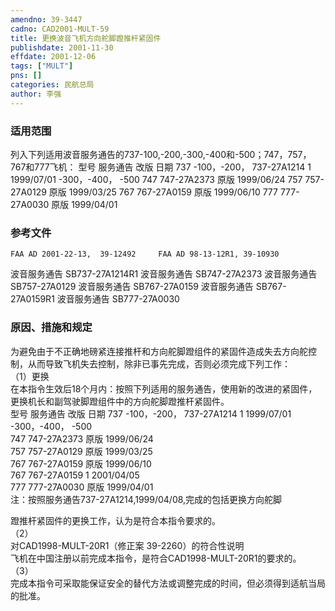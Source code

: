 ```yaml
---
amendno: 39-3447  
cadno: CAD2001-MULT-59  
title: 更换波音飞机方向舵脚蹬推杆紧固件  
publishdate: 2001-11-30  
effdate: 2001-12-06  
tags: ["MULT"]  
pns: []  
categories: 民航总局  
author: 李强  
---
```

  
### 适用范围  
列入下列适用波音服务通告的737-100,-200,-300,-400和-500；747，757，767和777飞机： 型号 服务通告 改版 日期 737 -100，-200， 737-27A1214 1 1999/07/01 -300，-400， -500
747 747-27A2373 原版 1999/06/24
757 757-27A0129 原版 1999/03/25
767 767-27A0159 原版 1999/06/10
777 777-27A0030 原版 1999/04/01  
  
<!--more-->  
### 参考文件  
    FAA AD 2001-22-13,  39-12492     FAA AD 98-13-12R1, 39-10930   
      
波音服务通告 SB737-27A1214R1 波音服务通告 SB747-27A2373 波音服务通告 SB757-27A0129 波音服务通告 SB767-27A0159 波音服务通告 SB767-27A0159R1 波音服务通告 SB777-27A0030  
  
### 原因、措施和规定  
为避免由于不正确地磅紧连接推杆和方向舵脚蹬组件的紧固件造成失去方向舵控制，从而导致飞机失去控制，除非已事先完成，否则必须完成下列工作：  
（1）更换  
    在本指令生效后18个月内：按照下列适用的服务通告，使用新的改进的紧固件，更换机长和副驾驶脚蹬组件中的方向舵脚蹬推杆紧固件。  
型号 服务通告 改版 日期 737 -100，-200， 737-27A1214 1 1999/07/01 -300，-400， -500  
747 747-27A2373 原版 1999/06/24  
757 757-27A0129 原版 1999/03/25  
767 767-27A0159 原版 1999/06/10  
767 767-27A0159 1 2001/04/05  
777 777-27A0030 原版 1999/04/01  
注：按照服务通告737-27A1214,1999/04/08,完成的包括更换方向舵脚  
      
蹬推杆紧固件的更换工作，认为是符合本指令要求的。  
（2）  
对CAD1998-MULT-20R1（修正案 39-2260）的符合性说明  
飞机在中国注册以前完成本指令，是符合CAD1998-MULT-20R1的要求的。  
（3）  
完成本指令可采取能保证安全的替代方法或调整完成的时间，但必须得到适航当局的批准。  
  
